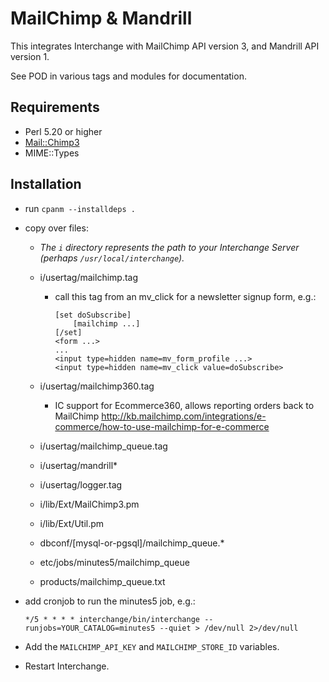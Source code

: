 # MailChimp & Mandrill

This integrates Interchange with MailChimp API version 3, and Mandrill
API version 1.

See POD in various tags and modules for documentation.

## Requirements

- Perl 5.20 or higher
- [Mail::Chimp3](http://p3rl.org/Mail::Chimp3)
- MIME::Types

## Installation

* run `cpanm --installdeps .`

* copy over files:

    - _The `i` directory represents the path to your Interchange Server
      (perhaps `/usr/local/interchange`)._

    - i/usertag/mailchimp.tag

        * call this tag from an mv_click for a newsletter signup form, e.g.:

            ```
            [set doSubscribe]
                [mailchimp ...]
            [/set]
            <form ...>
            ...
            <input type=hidden name=mv_form_profile ...>
            <input type=hidden name=mv_click value=doSubscribe>
            ```

    - i/usertag/mailchimp360.tag

        * IC support for Ecommerce360, allows reporting orders back to
          MailChimp
          http://kb.mailchimp.com/integrations/e-commerce/how-to-use-mailchimp-for-e-commerce


    - i/usertag/mailchimp_queue.tag

    - i/usertag/mandrill*

    - i/usertag/logger.tag

    - i/lib/Ext/MailChimp3.pm

    - i/lib/Ext/Util.pm

    - dbconf/[mysql-or-pgsql]/mailchimp_queue.*

    - etc/jobs/minutes5/mailchimp_queue

    - products/mailchimp_queue.txt


* add cronjob to run the minutes5 job, e.g.:

    ```
    */5 * * * * interchange/bin/interchange --runjobs=YOUR_CATALOG=minutes5 --quiet > /dev/null 2>/dev/null
    ```

* Add the `MAILCHIMP_API_KEY` and `MAILCHIMP_STORE_ID` variables.

* Restart Interchange.
